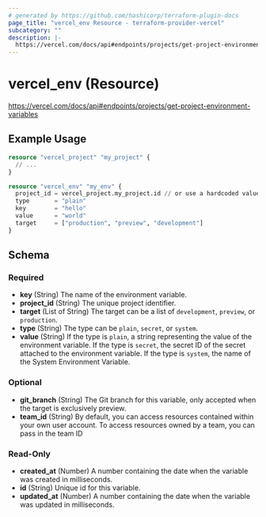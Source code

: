 ```yaml
---
# generated by https://github.com/hashicorp/terraform-plugin-docs
page_title: "vercel_env Resource - terraform-provider-vercel"
subcategory: ""
description: |-
  https://vercel.com/docs/api#endpoints/projects/get-project-environment-variables
---
```


# vercel_env (Resource)

https://vercel.com/docs/api#endpoints/projects/get-project-environment-variables

## Example Usage

```terraform
resource "vercel_project" "my_project" {
  // ...
}

resource "vercel_env" "my_env" {
  project_id = vercel_project.my_project.id // or use a hardcoded value of an existing project
  type       = "plain"
  key        = "hello"
  value      = "world"
  target     = ["production", "preview", "development"]
}
```

<!-- schema generated by tfplugindocs -->

## Schema

### Required

- **key** (String) The name of the environment variable.
- **project_id** (String) The unique project identifier.
- **target** (List of String) The target can be a list of `development`, `preview`, or `production`.
- **type** (String) The type can be `plain`, `secret`, or `system`.
- **value** (String) If the type is `plain`, a string representing the value of the environment variable. If the type is `secret`, the secret ID of the secret attached to the environment variable. If the type is `system`, the name of the System Environment Variable.

### Optional

- **git_branch** (String) The Git branch for this variable, only accepted when the target is exclusively preview.
- **team_id** (String) By default, you can access resources contained within your own user account. To access resources owned by a team, you can pass in the team ID

### Read-Only

- **created_at** (Number) A number containing the date when the variable was created in milliseconds.
- **id** (String) Unique id for this variable.
- **updated_at** (Number) A number containing the date when the variable was updated in milliseconds.
